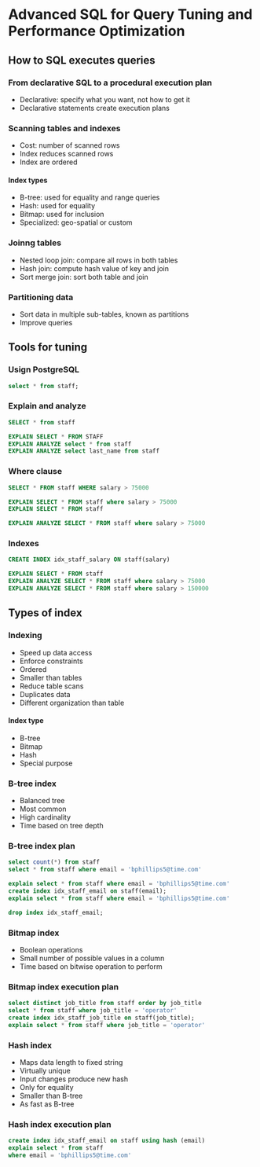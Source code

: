 # Advanced SQL for Query Tuning and Performance Optimization

## How to SQL executes queries

### From declarative SQL to a procedural execution plan

- Declarative: specify what you want, not how to get it
- Declarative statements create execution plans

### Scanning tables and indexes

- Cost: number of scanned rows
- Index reduces scanned rows
- Index are ordered

#### Index types

- B-tree: used for equality and range queries
- Hash: used for equality
- Bitmap: used for inclusion
- Specialized: geo-spatial or custom

### Joinng tables

- Nested loop join: compare all rows in both tables
- Hash join: compute hash value of key and join
- Sort merge join: sort both table and join

### Partitioning data

- Sort data in multiple sub-tables, known as partitions
- Improve queries

## Tools for tuning

### Usign PostgreSQL

```sql
select * from staff;
```

### Explain and analyze

```sql
SELECT * from staff

EXPLAIN SELECT * FROM STAFF
EXPLAIN ANALYZE select * from staff
EXPLAIN ANALYZE select last_name from staff
```

### Where clause

```sql
SELECT * FROM staff WHERE salary > 75000

EXPLAIN SELECT * FROM staff where salary > 75000
EXPLAIN SELECT * FROM staff

EXPLAIN ANALYZE SELECT * FROM staff where salary > 75000
```

### Indexes

```sql
CREATE INDEX idx_staff_salary ON staff(salary)

EXPLAIN SELECT * FROM staff
EXPLAIN ANALYZE SELECT * FROM staff where salary > 75000
EXPLAIN ANALYZE SELECT * FROM staff where salary > 150000
```

## Types of index

### Indexing

- Speed up data access
- Enforce constraints
- Ordered
- Smaller than tables
- Reduce table scans
- Duplicates data
- Different organization than table

#### Index type

- B-tree
- Bitmap
- Hash
- Special purpose

### B-tree index

- Balanced tree
- Most common
- High cardinality
- Time based on tree depth

### B-tree index plan

```sql
select count(*) from staff
select * from staff where email = 'bphillips5@time.com'

explain select * from staff where email = 'bphillips5@time.com'
create index idx_staff_email on staff(email);
explain select * from staff where email = 'bphillips5@time.com'

drop index idx_staff_email;
```

### Bitmap index

- Boolean operations
- Small number of possible values in a column
- Time based on bitwise operation to perform

### Bitmap index execution plan

```sql
select distinct job_title from staff order by job_title
select * from staff where job_title = 'operator'
create index idx_staff_job_title on staff(job_title);
explain select * from staff where job_title = 'operator'
```

### Hash index

- Maps data length to fixed string
- Virtually unique
- Input changes produce new hash
- Only for equality
- Smaller than B-tree
- As fast as B-tree

### Hash index execution plan

```sql
create index idx_staff_email on staff using hash (email)
explain select * from staff
where email = 'bphillips5@time.com'
```
